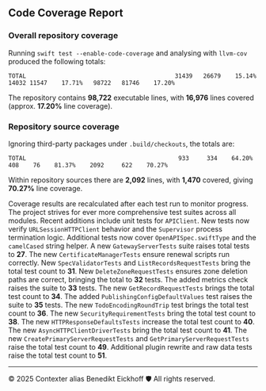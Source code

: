 ## Code Coverage Report

### Overall repository coverage

Running `swift test --enable-code-coverage` and analysing with `llvm-cov` produced the following totals:

```
TOTAL                                          31439   26679    15.14%   14032 11547    17.71%   98722   81746    17.20%
```

The repository contains **98,722** executable lines, with **16,976** lines covered (approx. **17.20%** line coverage).

### Repository source coverage

Ignoring third-party packages under `.build/checkouts`, the totals are:

```
TOTAL                                           933     334    64.20%     408    76    81.37%    2092     622    70.27%
```

Within repository sources there are **2,092** lines, with **1,470** covered, giving **70.27%** line coverage.

Coverage results are recalculated after each test run to monitor progress. The project strives for ever more comprehensive test suites across all modules. Recent additions include unit tests for ``APIClient``. New tests now verify ``URLSessionHTTPClient`` behavior and the ``Supervisor`` process termination logic.
Additional tests now cover ``OpenAPISpec.swiftType`` and the ``camelCased`` string helper. A new ``GatewayServerTests`` suite raises total tests to **27**.
The new ``CertificateManagerTests`` ensure renewal scripts run correctly.
New ``SpecValidatorTests`` and ``ListRecordsRequestTests`` bring the total test count to **31**.
New ``DeleteZoneRequestTests`` ensures zone deletion paths are correct, bringing the total to **32** tests.
The added metrics check raises the suite to **33** tests.
The new ``GetRecordRequestTests`` brings the total test count to **34**.
The added ``PublishingConfigDefaultValues`` test raises the suite to **35** tests.
The new ``TodoEncodingRoundTrip`` test brings the total test count to **36**.
The new ``SecurityRequirementTests`` bring the total test count to **38**.
The new ``HTTPResponseDefaultsTests`` increase the total test count to **40**.
The new ``AsyncHTTPClientDriverTests`` bring the total test count to **41**.
The new ``CreatePrimaryServerRequestTests`` and ``GetPrimaryServerRequestTests`` raise the total test count to **49**.
Additional plugin rewrite and raw data tests raise the total test count to **51**.

---
© 2025 Contexter alias Benedikt Eickhoff 🛡️ All rights reserved.
